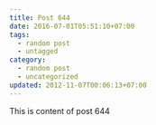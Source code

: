 ```yaml
---
title: Post 644
date: 2016-07-01T05:51:10+07:00
tags:
  - random post
  - untagged
category:
  - random post
  - uncategorized
updated: 2012-11-07T00:06:13+07:00
---
```

This is content of post 644